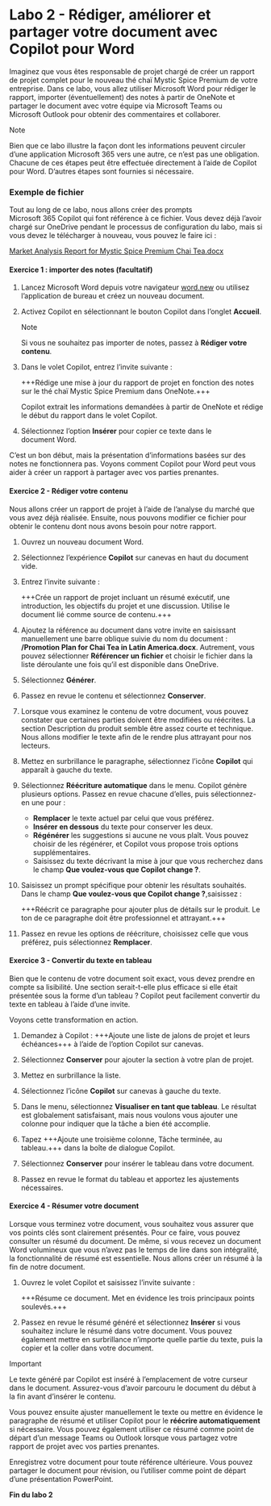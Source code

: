 # Labo 2 - Rédiger, améliorer et partager votre document avec Copilot pour Word

Imaginez que vous êtes responsable de projet chargé de créer un rapport de projet complet pour le nouveau thé chaï Mystic Spice Premium de votre entreprise. Dans ce labo, vous allez utiliser Microsoft Word pour rédiger le rapport, importer (éventuellement) des notes à partir de OneNote et partager le document avec votre équipe via Microsoft Teams ou Microsoft Outlook pour obtenir des commentaires et collaborer.

> [!NOTE]
> Bien que ce labo illustre la façon dont les informations peuvent circuler d’une application Microsoft 365 vers une autre, ce n’est pas une obligation. Chacune de ces étapes peut être effectuée directement à l’aide de Copilot pour Word. D’autres étapes sont fournies si nécessaire.

### Exemple de fichier

Tout au long de ce labo, nous allons créer des prompts Microsoft 365 Copilot qui font référence à ce fichier. Vous devez déjà l’avoir chargé sur OneDrive pendant le processus de configuration du labo, mais si vous devez le télécharger à nouveau, vous pouvez le faire ici :

[Market Analysis Report for Mystic Spice Premium Chai Tea.docx](https://go.microsoft.com/fwlink/?linkid=2268826)

#### Exercice 1 : importer des notes (facultatif) 

1. Lancez Microsoft Word depuis votre navigateur [word.new](https://word.new) ou utilisez l’application de bureau et créez un nouveau document.

1. Activez Copilot en sélectionnant le bouton Copilot dans l’onglet **Accueil**.

    > [!NOTE]
    > Si vous ne souhaitez pas importer de notes, passez à **Rédiger votre contenu**.

1. Dans le volet Copilot, entrez l’invite suivante :

    +++Rédige une mise à jour du rapport de projet en fonction des notes sur le thé chaï Mystic Spice Premium dans OneNote.+++

    Copilot extrait les informations demandées à partir de OneNote et rédige le début du rapport dans le volet Copilot.

1. Sélectionnez l’option **Insérer** pour copier ce texte dans le document Word.

C’est un bon début, mais la présentation d’informations basées sur des notes ne fonctionnera pas. Voyons comment Copilot pour Word peut vous aider à créer un rapport à partager avec vos parties prenantes.

#### Exercice 2 - Rédiger votre contenu

Nous allons créer un rapport de projet à l’aide de l’analyse du marché que vous avez déjà réalisée. Ensuite, nous pouvons modifier ce fichier pour obtenir le contenu dont nous avons besoin pour notre rapport.

1. Ouvrez un nouveau document Word.

1. Sélectionnez l’expérience **Copilot** sur canevas en haut du document vide.

1. Entrez l’invite suivante :

    +++Crée un rapport de projet incluant un résumé exécutif, une introduction, les objectifs du projet et une discussion. Utilise le document lié comme source de contenu.+++

1. Ajoutez la référence au document dans votre invite en saisissant manuellement une barre oblique suivie du nom du document : **/Promotion Plan for Chai Tea in Latin America.docx**. Autrement, vous pouvez sélectionner **Référencer un fichier** et choisir le fichier dans la liste déroulante une fois qu’il est disponible dans OneDrive.
   
1. Sélectionnez **Générer**.

1. Passez en revue le contenu et sélectionnez **Conserver**.

1. Lorsque vous examinez le contenu de votre document, vous pouvez constater que certaines parties doivent être modifiées ou réécrites. La section Description du produit semble être assez courte et technique. Nous allons modifier le texte afin de le rendre plus attrayant pour nos lecteurs.

1. Mettez en surbrillance le paragraphe, sélectionnez l’icône **Copilot** qui apparaît à gauche du texte.

1. Sélectionnez **Réécriture automatique** dans le menu. Copilot génère plusieurs options. Passez en revue chacune d’elles, puis sélectionnez-en une pour :

    - **Remplacer** le texte actuel par celui que vous préférez.
    - **Insérer en dessous** du texte pour conserver les deux.
    - **Régénérer** les suggestions si aucune ne vous plaît. Vous pouvez choisir de les régénérer, et Copilot vous propose trois options supplémentaires.
    - Saisissez du texte décrivant la mise à jour que vous recherchez dans le champ **Que voulez-vous que Copilot change ?**.

1. Saisissez un prompt spécifique pour obtenir les résultats souhaités. Dans le champ **Que voulez-vous que Copilot change ?**,saisissez :

    +++Réécrit ce paragraphe pour ajouter plus de détails sur le produit. Le ton de ce paragraphe doit être professionnel et attrayant.+++

1. Passez en revue les options de réécriture, choisissez celle que vous préférez, puis sélectionnez **Remplacer**.

#### Exercice 3 - Convertir du texte en tableau

Bien que le contenu de votre document soit exact, vous devez prendre en compte sa lisibilité. Une section serait-t-elle plus efficace si elle était présentée sous la forme d’un tableau ? Copilot peut facilement convertir du texte en tableau à l’aide d’une invite.

Voyons cette transformation en action.

1. Demandez à Copilot : +++Ajoute une liste de jalons de projet et leurs échéances+++ à l’aide de l’option Copilot sur canevas.

1. Sélectionnez **Conserver** pour ajouter la section à votre plan de projet.

1. Mettez en surbrillance la liste.

1. Sélectionnez l’icône **Copilot** sur canevas à gauche du texte.

1. Dans le menu, sélectionnez **Visualiser en tant que tableau**. Le résultat est globalement satisfaisant, mais nous voulons vous ajouter une colonne pour indiquer que la tâche a bien été accomplie.

1. Tapez +++Ajoute une troisième colonne, Tâche terminée, au tableau.+++ dans la boîte de dialogue Copilot.

1. Sélectionnez **Conserver** pour insérer le tableau dans votre document.

1. Passez en revue le format du tableau et apportez les ajustements nécessaires.

#### Exercice 4 - Résumer votre document

Lorsque vous terminez votre document, vous souhaitez vous assurer que vos points clés sont clairement présentés. Pour ce faire, vous pouvez consulter un résumé du document. De même, si vous recevez un document Word volumineux que vous n’avez pas le temps de lire dans son intégralité, la fonctionnalité de résumé est essentielle. Nous allons créer un résumé à la fin de notre document.

1. Ouvrez le volet Copilot et saisissez l’invite suivante :

    +++Résume ce document. Met en évidence les trois principaux points soulevés.+++

1. Passez en revue le résumé généré et sélectionnez **Insérer** si vous souhaitez inclure le résumé dans votre document. Vous pouvez également mettre en surbrillance n’importe quelle partie du texte, puis la copier et la coller dans votre document.

> [!IMPORTANT]
> Le texte généré par Copilot est inséré à l’emplacement de votre curseur dans le document. Assurez-vous d’avoir parcouru le document du début à la fin avant d’insérer le contenu.

Vous pouvez ensuite ajuster manuellement le texte ou mettre en évidence le paragraphe de résumé et utiliser Copilot pour le **réécrire automatiquement** si nécessaire. Vous pouvez également utiliser ce résumé comme point de départ d’un message Teams ou Outlook lorsque vous partagez votre rapport de projet avec vos parties prenantes.

Enregistrez votre document pour toute référence ultérieure. Vous pouvez partager le document pour révision, ou l’utiliser comme point de départ d’une présentation PowerPoint.

**Fin du labo 2**
